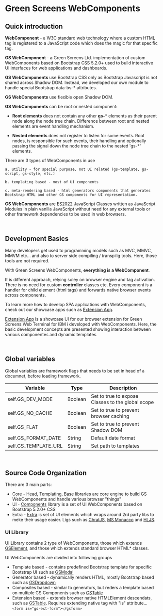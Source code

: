 # Green Screens WebComponents                                          
 
## Quick introduction
 
**WebComponent** - a W3C standard web technology where a custom HTML tag is registered to a JavaScript code which does the magic for that specific tag.
 
**GS WebComponent** - a Green Screens Ltd. implementation of custom WebComponents based on Bootstrap CSS 5.2.0+ used to build interactive UI interfaces for web applications and dashboards.
 
**GS WebComponents** use Bootstrap CSS only as Bootstrap Javascript is not shared across Shadow DOM. Instead, we developed our own module to handle special Bootstrap data-bs-* attributes.
 
**GS WebComponents** use flexible open Shadow DOM.
 
**GS WebComponents** can be root or nested component:
 
 - **Root elements** does not contain any other **gs-*** elements as their parent node
along the node tree chain. Difference between root and nested elements are event
handling mechanism.
 
 - **Nested elements** does not register to listen for some events. Root nodes, is
responsible for such events, their handling and optionally passing the signal
down the node tree chain to the nested 'gs-*' elements.
 
There are 3 types of WebComponents in use
 
    a. utility - for special purpose, not UI related (gs-template, gs-script, gs-style, etc.)
 
    b. templating based - most of UI components
 
    c. meta-rendering based - html generators components that generates Bootstrap HTML and other GS components for UI representation.
       
 
**GS WebComponents** are ES2022 JavaScript Classes written as JavaScript Modules in plain vanilla JavaScript without need for any external tools or other framework dependencies to be used in web browsers.

<br>

## Development Basics

Many developers get used to programming models such as MVC, MMVC, MMVM etc... and also to server side compiling  / transpilig tools. Here, those tools are not required.

With Green Screens WebComponents, **everything is a WebComponent**.

It is different approach, relying soley on browser engine and tag activation. There is no need for custom **controller** classes etc. Every component is a handler for child element (html tags) and forwards native browser events across components.

To learn more how to develop SPA applications with WebComponents, check out our showcase apps such as [Extension App](../demos/extension/index.html).

[Extension App](../demos/extension/index.html) is a showcase UI for our browser extension for Green Screens Web Terminal for IBM i developed with WebComponents. Here, the basic development concepts are presented showing interaction between various componentes and dynamic templates.

<br>

## Global variables

Global variables are framework flags that needs to be set in head of a documnet, before loading framework.

| Variable              | Type      | Description                                       |
|-----------------------|-----------|---------------------------------------------------|
| self.GS_DEV_MODE      | Boolean   | Set to true to expose Classes to the global scope | 
| self.GS_NO_CACHE      | Boolean   | Set to true to prevent browser caching            | 
| self.GS_FLAT          | Boolean   | Set to true to prevent Shadow DOM                 | 
| self.GS_FORMAT_DATE   | String    | Default date format                               | 
| self.GS_TEMPLATE_URL  | String    | Set path to templates                             |

<br>

## Source Code Organization

There are 3 main parts:

* Core - [Head](../modules/head/), [Templating](../modules/templating/), [Base](../modules/base/) libraries are core engine to build GS WebComponents and handle various browser "things"
* UI - [Components](../modules/components/) library is a set of UI WebComponents based on Bootstrap 5.2.0+ CSS
* Extra - [Extra](../modules/extra/) is set of UI elements which wraps around 2rd party libs to meke their usage easier. Ligs such as [ChratJS](https://www.chartjs.org/), [MS Monacco](https://microsoft.github.io/monaco-editor/) and [HLJS](https://highlightjs.org/). 

### UI Library

UI Library contains 2 type of WebComponents, those which extends [GSElement](../modules/base/GSElement.mjs), and those which extends standard browser HTML* classes.

UI WebComponents are divided into following groups

* Template based - contains predefined Bootstrap template for specific Bootstrap UI such as [GSModal](../modules/components/GSModal.mjs)
* Generator based - dynamically renders HTML, mostly Bootstrap based such as [GSDropdown](../modules/components/GSDropdown.mjs) 
* Composites based - similar to generators, but reders a template based on multiple GS Components such as [GSTable](../modules/components/table/GSTable.mjs)
* Extension based - extends browser native HTMLElement descendats, such as [GSTable](../modules/components/ext/GSFormExt.mjs). Requires extending native tag with "is" attribute... ```<form is="gs-ext-form"></gsform>```



